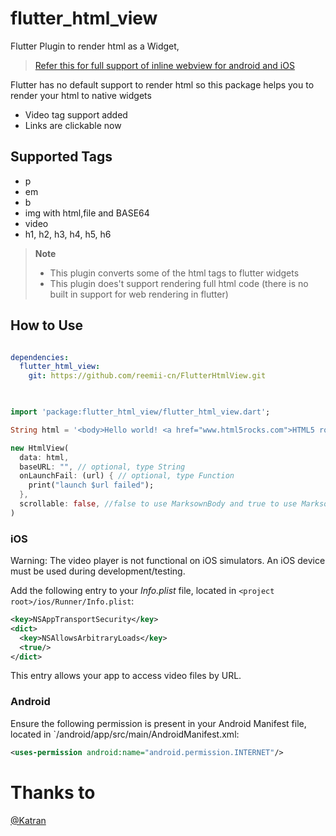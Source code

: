 # flutter_html_view

Flutter Plugin to render html as a Widget,

> [Refer this for full support of inline webview for android and iOS](https://github.com/PonnamKarthik/FlutterWebView)


Flutter has no default support to render html so this package helps you to render your html to native widgets

* Video tag support added
* Links are clickable now

## Supported Tags

* p
* em
* b
* img with html,file and BASE64
* video
* h1, h2, h3, h4, h5, h6

> **Note**
> * This plugin converts some of the html tags to flutter widgets
> * This plugin does't support rendering full html code (there is no built in support for web rendering in flutter)


## How to Use

```yaml

dependencies:
  flutter_html_view:
    git: https://github.com/reemii-cn/FlutterHtmlView.git
  
```

```dart

import 'package:flutter_html_view/flutter_html_view.dart';

String html = '<body>Hello world! <a href="www.html5rocks.com">HTML5 rocks!';

new HtmlView(
  data: html,
  baseURL: "", // optional, type String
  onLaunchFail: (url) { // optional, type Function
    print("launch $url failed");
  },
  scrollable: false, //false to use MarksownBody and true to use Marksown
)
```

### iOS

Warning: The video player is not functional on iOS simulators. An iOS device must be used during development/testing.

Add the following entry to your _Info.plist_ file, located in `<project root>/ios/Runner/Info.plist`:

```xml
<key>NSAppTransportSecurity</key>
<dict>
  <key>NSAllowsArbitraryLoads</key>
  <true/>
</dict>
```

This entry allows your app to access video files by URL.

### Android

Ensure the following permission is present in your Android Manifest file, located in `<project root>/android/app/src/main/AndroidManifest.xml:

```xml
<uses-permission android:name="android.permission.INTERNET"/>
```


# Thanks to

[@Katran](https://github.com/Katarn)

